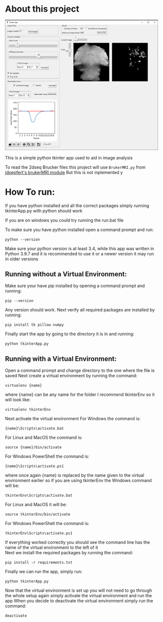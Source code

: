 # About this project
![Snippet Image of the Project](SampleImages/demo.png)


This is a simple python tkinter app used to aid in image analysis

To read the 2dseq Brucker files this project will use
`BrukerMRI.py` from [jdoepfert's brukerMRI module](https://github.com/jdoepfert/brukerMRI)
But this is not inplemented y
# How To run:
If you have python installed and all the correct packages simply running tkinterApp.py with python should work

If you are on windows you could try running the run.bat file

To make sure you have python installed open a command prompt and run:

`python --version`

Make sure your python version is at least 3.4, while this app was written in Python 3.9.7 and it is recommended to use it or a newer version it may run in older versions

## Running without a Virtual Environment:
Make sure your have pip installed by opening a command prompt and running:

`pip --version`

Any version should work. Next verify all required packages are installed by running:

`pip install tk pillow numpy`

Finally start the app by going to the directory it is in and running:

`python tkinterApp.py`


## Running with a Virtual Environment:
Open a command prompt and change directory to the one where the file is saved
Next create a virtual environment by running the command:

`virtualenv {name}`

where {name} can be any name for the folder I recommend tkinterEnv so it will look like:

`virtualenv tkinterEnv`

Next activate the virtual environment
For Windows the command is:

`{name}\Scripts\activate.bat`

For Linux and MacOS the command is:

`source {name}/bin/activate`

For Windows PowerShell the command is:

`{name}\Scripts\activate.ps1`

where once again {name} is replaced by the name given to the virtual environment earlier
so if you are using tkinterEnv the Windows command will be:

`tkinterEnv\Scripts\activate.bat`

For Linux and MacOS it will be:

`source tkinterEnv/bin/activate`

For Windows PowerShell the command is:

`tkinterEnv\Scripts\activate.ps1`

If everything worked correctly you should see the command line has the name of the virtual environment to the left of it    
Next we install the required packages by running the command:

`pip install -r requirements.txt`

Finally we can run the app, simply run:

`python tkinterApp.py`

Now that the virtual environment is set up you will not need to go through the whole setup again simply activate the virtual environment and run the app
When you decide to deactivate the virtual environment simply run the command:

`deactivate`



